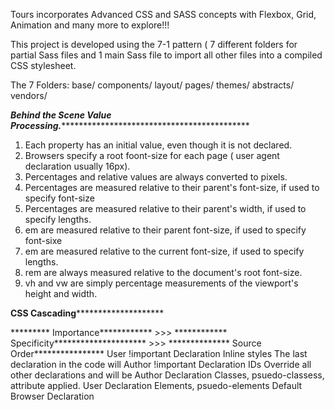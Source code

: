 Tours incorporates Advanced CSS and SASS concepts with Flexbox, Grid, Animation and many more to explore!!!

This project is developed using the 7-1 pattern ( 7 different folders for partial Sass files and 1 main Sass file to import all other files into a compiled CSS stylesheet.

The 7 Folders:
  base/
  components/
  layout/
  pages/
  themes/
  abstracts/
  vendors/

***********************Behind the Scene Value Processing.******************************************************************
  1. Each property has an initial value, even though it is not declared.
  2. Browsers specify a root foont-size for each page ( user agent declaration usually 16px).
  3. Percentages and relative values are always converted to pixels.
  4. Percentages are measured relative to their parent's font-size, if used to specify font-size
  5. Percentages are measured relative to their parent's width, if used to specify lengths.
  6. em are measured relative to their parent font-size, if used to specify font-sixe
  7. em are measured relative to the current font-size, if used to specify lengths.
  8. rem are always measured relative to the document's root font-size.
  9. vh and vw are simply percentage measurements of the viewport's height and width.
  
  
  ************************************************CSS Cascading********************************************************************
  
  ********* Importance************ >>> ************ Specificity********************* >>> ************** Source Order****************
User !important Declaration           Inline styles                                    The last declaration in the code will 
Author !important Declaration         IDs                                              Override all other declarations and will be
Author Declaration                    Classes, psuedo-classess, attribute              applied.
User Declaration                      Elements, psuedo-elements
Default Browser Declaration
